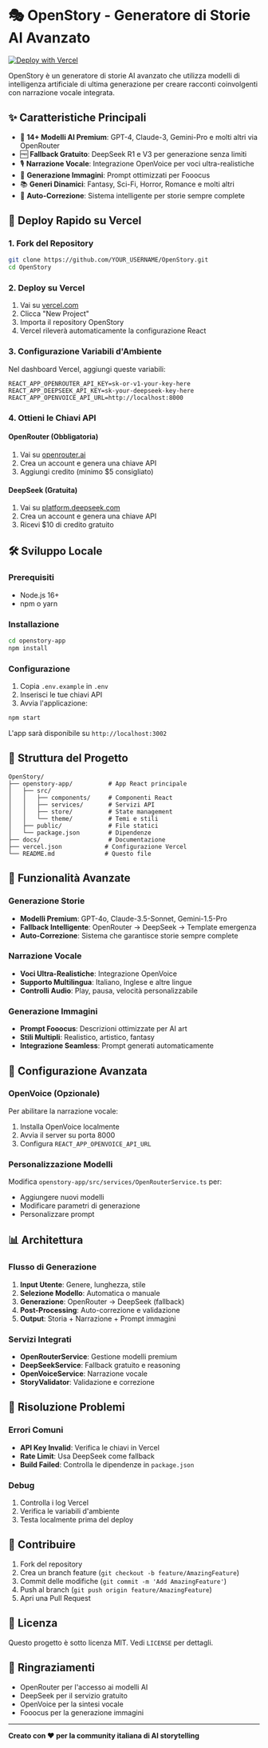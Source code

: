 # 🎭 OpenStory - Generatore di Storie AI Avanzato

[![Deploy with Vercel](https://vercel.com/button)](https://vercel.com/new/clone?repository-url=https://github.com/YOUR_USERNAME/OpenStory)

OpenStory è un generatore di storie AI avanzato che utilizza modelli di intelligenza artificiale di ultima generazione per creare racconti coinvolgenti con narrazione vocale integrata.

## ✨ Caratteristiche Principali

- 🤖 **14+ Modelli AI Premium**: GPT-4, Claude-3, Gemini-Pro e molti altri via OpenRouter
- 🆓 **Fallback Gratuito**: DeepSeek R1 e V3 per generazione senza limiti
- 🎙️ **Narrazione Vocale**: Integrazione OpenVoice per voci ultra-realistiche
- 🎨 **Generazione Immagini**: Prompt ottimizzati per Fooocus
- 📚 **Generi Dinamici**: Fantasy, Sci-Fi, Horror, Romance e molti altri
- 🔄 **Auto-Correzione**: Sistema intelligente per storie sempre complete

## 🚀 Deploy Rapido su Vercel

### 1. Fork del Repository
```bash
git clone https://github.com/YOUR_USERNAME/OpenStory.git
cd OpenStory
```

### 2. Deploy su Vercel
1. Vai su [vercel.com](https://vercel.com)
2. Clicca "New Project"
3. Importa il repository OpenStory
4. Vercel rileverà automaticamente la configurazione React

### 3. Configurazione Variabili d'Ambiente
Nel dashboard Vercel, aggiungi queste variabili:

```env
REACT_APP_OPENROUTER_API_KEY=sk-or-v1-your-key-here
REACT_APP_DEEPSEEK_API_KEY=sk-your-deepseek-key-here
REACT_APP_OPENVOICE_API_URL=http://localhost:8000
```

### 4. Ottieni le Chiavi API

#### OpenRouter (Obbligatoria)
1. Vai su [openrouter.ai](https://openrouter.ai/keys)
2. Crea un account e genera una chiave API
3. Aggiungi credito (minimo $5 consigliato)

#### DeepSeek (Gratuita)
1. Vai su [platform.deepseek.com](https://platform.deepseek.com/api_keys)
2. Crea un account e genera una chiave API
3. Ricevi $10 di credito gratuito

## 🛠️ Sviluppo Locale

### Prerequisiti
- Node.js 16+
- npm o yarn

### Installazione
```bash
cd openstory-app
npm install
```

### Configurazione
1. Copia `.env.example` in `.env`
2. Inserisci le tue chiavi API
3. Avvia l'applicazione:

```bash
npm start
```

L'app sarà disponibile su `http://localhost:3002`

## 📁 Struttura del Progetto

```
OpenStory/
├── openstory-app/          # App React principale
│   ├── src/
│   │   ├── components/     # Componenti React
│   │   ├── services/       # Servizi API
│   │   ├── store/          # State management
│   │   └── theme/          # Temi e stili
│   ├── public/             # File statici
│   └── package.json        # Dipendenze
├── docs/                   # Documentazione
├── vercel.json            # Configurazione Vercel
└── README.md              # Questo file
```

## 🎯 Funzionalità Avanzate

### Generazione Storie
- **Modelli Premium**: GPT-4o, Claude-3.5-Sonnet, Gemini-1.5-Pro
- **Fallback Intelligente**: OpenRouter → DeepSeek → Template emergenza
- **Auto-Correzione**: Sistema che garantisce storie sempre complete

### Narrazione Vocale
- **Voci Ultra-Realistiche**: Integrazione OpenVoice
- **Supporto Multilingua**: Italiano, Inglese e altre lingue
- **Controlli Audio**: Play, pausa, velocità personalizzabile

### Generazione Immagini
- **Prompt Fooocus**: Descrizioni ottimizzate per AI art
- **Stili Multipli**: Realistico, artistico, fantasy
- **Integrazione Seamless**: Prompt generati automaticamente

## 🔧 Configurazione Avanzata

### OpenVoice (Opzionale)
Per abilitare la narrazione vocale:

1. Installa OpenVoice localmente
2. Avvia il server su porta 8000
3. Configura `REACT_APP_OPENVOICE_API_URL`

### Personalizzazione Modelli
Modifica `openstory-app/src/services/OpenRouterService.ts` per:
- Aggiungere nuovi modelli
- Modificare parametri di generazione
- Personalizzare prompt

## 📊 Architettura

### Flusso di Generazione
1. **Input Utente**: Genere, lunghezza, stile
2. **Selezione Modello**: Automatica o manuale
3. **Generazione**: OpenRouter → DeepSeek (fallback)
4. **Post-Processing**: Auto-correzione e validazione
5. **Output**: Storia + Narrazione + Prompt immagini

### Servizi Integrati
- **OpenRouterService**: Gestione modelli premium
- **DeepSeekService**: Fallback gratuito e reasoning
- **OpenVoiceService**: Narrazione vocale
- **StoryValidator**: Validazione e correzione

## 🐛 Risoluzione Problemi

### Errori Comuni
- **API Key Invalid**: Verifica le chiavi in Vercel
- **Rate Limit**: Usa DeepSeek come fallback
- **Build Failed**: Controlla le dipendenze in `package.json`

### Debug
1. Controlla i log Vercel
2. Verifica le variabili d'ambiente
3. Testa localmente prima del deploy

## 🤝 Contribuire

1. Fork del repository
2. Crea un branch feature (`git checkout -b feature/AmazingFeature`)
3. Commit delle modifiche (`git commit -m 'Add AmazingFeature'`)
4. Push al branch (`git push origin feature/AmazingFeature`)
5. Apri una Pull Request

## 📄 Licenza

Questo progetto è sotto licenza MIT. Vedi `LICENSE` per dettagli.

## 🙏 Ringraziamenti

- OpenRouter per l'accesso ai modelli AI
- DeepSeek per il servizio gratuito
- OpenVoice per la sintesi vocale
- Fooocus per la generazione immagini

---

**Creato con ❤️ per la community italiana di AI storytelling** 